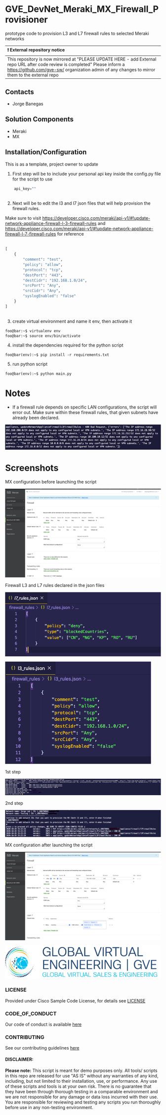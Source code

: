 # GVE_DevNet_Meraki_MX_Firewall_Provisioner
prototype code to provision L3 and L7 firewall rules to selected Meraki networks






| :exclamation:  External repository notice   |
|:---------------------------|
| This repository is now mirrored at "PLEASE UPDATE HERE - add External repo URL after code review is completed"  Please inform a https://github.com/gve-sw/ organization admin of any changes to mirror them to the external repo |
## Contacts
* Jorge Banegas

## Solution Components
* Meraki
*  MX

## Installation/Configuration

This is as a template, project owner to update

1. First step will be to include your personal api key inside the config.py file for the script to use

```python
    api_key=""
    
```
2. Next will be to edit the l3 and l7 json files that will help provision the firewall rules. 

Make sure to visit https://developer.cisco.com/meraki/api-v1/#!update-network-appliance-firewall-l-3-firewall-rules and https://developer.cisco.com/meraki/api-v1/#!update-network-appliance-firewall-l-7-firewall-rules for reference

```python
    
[
    {
        "comment": "test",
        "policy": "allow",
        "protocol": "tcp",
        "destPort": "443",
        "destCidr": "192.168.1.0/24",
        "srcPort": "Any",
        "srcCidr": "Any",
        "syslogEnabled": "false"
    }
]
    
```

3. create virtual environment and name it env, then activate it

```console
foo@bar:~$ virtualenv env
foo@bar:~$ source env/bin/activate
```

4. install the dependencies required for the python script
```console
foo@bar(env):~$ pip install -r requirements.txt
```

5. run python script
```console
foo@bar(env):~$ python main.py
```

# Notes
- If a firewall rule depends on specific LAN configurations, the script will error out. Make sure within these firewall rules, that given subnets have already been declared.

![/IMAGES/step1.png](/IMAGES/error.png)

# Screenshots
MX configuration before launching the script

![/IMAGES/before_script.png](/IMAGES/before_script.png)

Firewall L3 and L7 rules declared in the json files

![/IMAGES/layer7_rules.png](/IMAGES/layer7_rules.png)

![/IMAGES/layer3_rules.png](/IMAGES/layer3_rules.png)

1st step

![/IMAGES/step1.png](/IMAGES/step1.png) 

2nd step

![/IMAGES/step2.png](/IMAGES/step2.png)

MX configuration after launching the script

![/IMAGES/before_script.png](/IMAGES/after_script.png)

![/IMAGES/0image.png](/IMAGES/0image.png)

### LICENSE

Provided under Cisco Sample Code License, for details see [LICENSE](LICENSE.md)

### CODE_OF_CONDUCT

Our code of conduct is available [here](CODE_OF_CONDUCT.md)

### CONTRIBUTING

See our contributing guidelines [here](CONTRIBUTING.md)

#### DISCLAIMER:
<b>Please note:</b> This script is meant for demo purposes only. All tools/ scripts in this repo are released for use "AS IS" without any warranties of any kind, including, but not limited to their installation, use, or performance. Any use of these scripts and tools is at your own risk. There is no guarantee that they have been through thorough testing in a comparable environment and we are not responsible for any damage or data loss incurred with their use.
You are responsible for reviewing and testing any scripts you run thoroughly before use in any non-testing environment.
